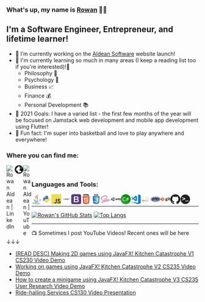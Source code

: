 ### What's up, my name is [Rowan][website] ✌🏽

## I'm a Software Engineer, Entrepreneur, and lifetime learner!
- 📝 I’m currently working on the [Aldean Software][software-website] website launch!
- 🌱 I'm currently learning so much in many areas (I keep a reading list too if you're interested)!🤣
    - Philosophy 🤔
    - Psychology 🧠
    - Business 📈
    - Finance 💰
    - Personal Development 📚
- 🎯 2021 Goals: I have a varied list - the first few months of the year will be focused on Jamstack web development and mobile app development using Flutter!
- 🏀 Fun fact: I'm super into basketball and love to play anywhere and everywhere!


### Where you can find me:

[<img align="left" alt="Rowan Aldean | LinkedIn" width="22px" src="https://cdn.jsdelivr.net/npm/simple-icons@v3/icons/linkedin.svg" />][linkedin]
[<img align="left" alt="github.io" width="22px" src="https://raw.githubusercontent.com/iconic/open-iconic/master/svg/globe.svg" />][website]
[<img align="left" alt="Rowan Aldean | YouTube" width="22px" src="https://cdn.jsdelivr.net/npm/simple-icons@v3/icons/youtube.svg" />][youtube]

<br />

### Languages and Tools:

<img align="left" alt="Java" width="26px" src="https://raw.githubusercontent.com/github/explore/80688e429a7d4ef2fca1e82350fe8e3517d3494d/topics/java/java.png" />
<img align="left" alt="Python" width="26px" src="https://raw.githubusercontent.com/github/explore/80688e429a7d4ef2fca1e82350fe8e3517d3494d/topics/python/python.png" />
<img align="left" alt="JavaScript" width="26px" src="https://raw.githubusercontent.com/github/explore/80688e429a7d4ef2fca1e82350fe8e3517d3494d/topics/javascript/javascript.png" />
<img align="left" alt="jQuery" width="26px" src="https://raw.githubusercontent.com/github/explore/80688e429a7d4ef2fca1e82350fe8e3517d3494d/topics/jquery/jquery.png" />
<img align="left" alt="Bootstrap" width="26px" src="https://raw.githubusercontent.com/github/explore/80688e429a7d4ef2fca1e82350fe8e3517d3494d/topics/bootstrap/bootstrap.png" />
<img align="left" alt="HTML5" width="26px" src="https://raw.githubusercontent.com/github/explore/80688e429a7d4ef2fca1e82350fe8e3517d3494d/topics/html/html.png" />
<img align="left" alt="CSS3" width="26px" src="https://raw.githubusercontent.com/github/explore/80688e429a7d4ef2fca1e82350fe8e3517d3494d/topics/css/css.png" />
<img align="left" alt="Sass" width="26px" src="https://raw.githubusercontent.com/github/explore/80688e429a7d4ef2fca1e82350fe8e3517d3494d/topics/sass/sass.png"/>
<img align="left" alt="Unity" width="26px" src="https://raw.githubusercontent.com/github/explore/80688e429a7d4ef2fca1e82350fe8e3517d3494d/topics/unity/unity.png"/>
<img align="left" alt="C-Sharp" width="26px" src="https://raw.githubusercontent.com/github/explore/80688e429a7d4ef2fca1e82350fe8e3517d3494d/topics/csharp/csharp.png" />
<img align="left" alt="VS Code" width="26px" src="https://raw.githubusercontent.com/github/explore/80688e429a7d4ef2fca1e82350fe8e3517d3494d/topics/visual-studio-code/visual-studio-code.png"/>
<img align="left" alt="MySQL" width="26px" src="https://raw.githubusercontent.com/github/explore/80688e429a7d4ef2fca1e82350fe8e3517d3494d/topics/mysql/mysql.png"/>
<img align="left" alt="PHP" width="26px" src="https://raw.githubusercontent.com/github/explore/ccc16358ac4530c6a69b1b80c7223cd2744dea83/topics/php/php.png" />
<img align="left" alt="Git" width="26px" src="https://raw.githubusercontent.com/github/explore/80688e429a7d4ef2fca1e82350fe8e3517d3494d/topics/git/git.png" />
<img align="left" alt="GitHub" width="26px" src="https://raw.githubusercontent.com/github/explore/78df643247d429f6cc873026c0622819ad797942/topics/github/github.png"/>
<img align="left" alt="Terminal" width="26px" src="https://raw.githubusercontent.com/github/explore/80688e429a7d4ef2fca1e82350fe8e3517d3494d/topics/terminal/terminal.png"/>

<br />

---

[![Rowan's GitHub Stats](https://github-readme-stats.vercel.app/api?username=rowanaldean&show_icons=true&count_private=true&theme=buefy&hide=issues,contribs&hide_border=true)](https://github.com/anuraghazra/github-readme-stats)
[![Top Langs](https://github-readme-stats.vercel.app/api/top-langs/?username=rowanaldean&layout=compact&theme=buefy)](https://github.com/anuraghazra/github-readme-stats)

---
📺 Sometimes I post YouTube Videos! Recent ones will be here ↓↓↓
<!-- YOUTUBE:START -->
- [(READ DESC) Making 2D games using JavaFX! Kitchen Catastrophe V1 CS230 Video Demo](https://www.youtube.com/watch?v=uPakI8p3xQA)
- [Working on games using JavaFX! Kitchen Catastrophe V2 CS235 Video Demo](https://www.youtube.com/watch?v=Upq4GQy_ujI)
- [How to create a minigame using JavaFX! Kitchen Catastrophe V3 CS235 User Research Video Demo](https://www.youtube.com/watch?v=K9PwPViuhuk)
- [Ride-hailing Services CS130 Video Presentation](https://www.youtube.com/watch?v=-9PGQjApeEw)
<!-- YOUTUBE:END -->

[software-website]: https://www.aldeansoftware.com/
[website]: https://rowanaldean.github.io/
[youtube]: https://www.youtube.com/channel/UCFNwcJUO-5aeU3b7-mh3kdw
[linkedin]: https://www.linkedin.com/in/raldean/
